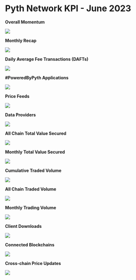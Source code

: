 # Pyth Network KPI - June 2023

**Overall Momentum**

![](../../.gitbook/assets/kpi/june-23/pyth-momentum-jun-23.jpg)

**Monthly Recap**

![](../../.gitbook/assets/kpi/june-23/pyth-jun-23.jpg)

**Daily Average Fee Transactions (DAFTs)**

![](../../.gitbook/assets/kpi/june-23/jun-23-daily-average-fee-transactions-dafts.png)

**#PoweredByPyth Applications**

![](../../.gitbook/assets/kpi/june-23/jun-23-apps-integrations.png)

**Price Feeds**

![](../../.gitbook/assets/kpi/june-23/jun-23-price-feeds.png)

**Data Providers**

![](../../.gitbook/assets/kpi/june-23/jun-23-data-providers.png)


**All Chain Total Value Secured**

![](../../.gitbook/assets/kpi/june-23/jun-23-all-chain-tvs.png)

**Monthly Total Value Secured**

![](../../.gitbook/assets/kpi/june-23/jun-23-dapps-tvs.png)

**Cumulative Traded Volume**

![](../../.gitbook/assets/kpi/june-23/jun-23-traded-volume.png)

**All Chain Traded Volume**

![](../../.gitbook/assets/kpi/june-23/jun-23-all-chain-monthly-traded-volume.png)

**Monthly Trading Volume**

![](../../.gitbook/assets/kpi/june-23/jun-23-trading-volume.png)

**Client Downloads**

![](../../.gitbook/assets/kpi/june-23/jun-23-client-downloads.png)

**Connected Blockchains**

![](../../.gitbook/assets/kpi/june-23/jun-23-connected-blockchains.png)

**Cross-chain Price Updates**

![](../../.gitbook/assets/kpi/june-23/jun-23-monthly-price-update.png)